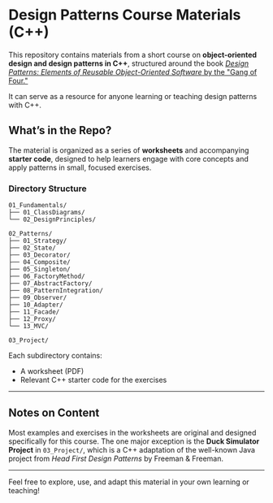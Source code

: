 # Design Patterns Course Materials (C++)

This repository contains materials from a short course on **object-oriented design and design patterns in C++**, structured around the book [*Design Patterns: Elements of Reusable Object-Oriented Software* by the "Gang of Four."](https://en.wikipedia.org/wiki/Design_Patterns)

It can serve as a resource for anyone learning or teaching design patterns with C++.

## What’s in the Repo?

The material is organized as a series of **worksheets** and accompanying **starter code**, designed to help learners engage with core concepts and apply patterns in small, focused exercises.

### Directory Structure

```
01_Fundamentals/
├── 01_ClassDiagrams/
└── 02_DesignPrinciples/

02_Patterns/
├── 01_Strategy/
├── 02_State/
├── 03_Decorator/
├── 04_Composite/
├── 05_Singleton/
├── 06_FactoryMethod/
├── 07_AbstractFactory/
├── 08_PatternIntegration/
├── 09_Observer/
├── 10_Adapter/
├── 11_Facade/
├── 12_Proxy/
└── 13_MVC/

03_Project/
```

Each subdirectory contains:
- A worksheet (PDF)
- Relevant C++ starter code for the exercises

---

## Notes on Content

Most examples and exercises in the worksheets are original and designed specifically for this course. The one major exception is the **Duck Simulator Project** in `03_Project/`, which is a C++ adaptation of the well-known Java project from *Head First Design Patterns* by Freeman & Freeman.

---

Feel free to explore, use, and adapt this material in your own learning or teaching!


